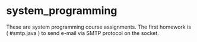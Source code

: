 # system_programming 
These are system programming course assignments. 
The first homework is ( #smtp.java ) to send e-mail via SMTP protocol on the socket.
